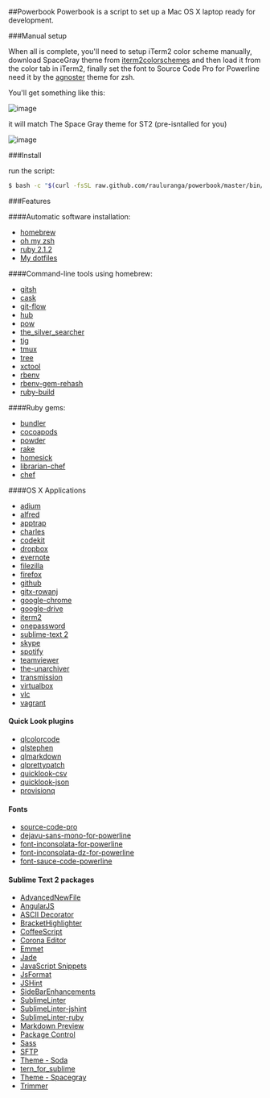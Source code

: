 ##Powerbook
Powerbook is a script to set up a Mac OS X laptop ready for development.

###Manual setup

When all is complete, you'll need to setup iTerm2 color scheme manually, download SpaceGray theme from [iterm2colorschemes](http://iterm2colorschemes.com/) and then load it from the color tab in iTerm2, finally set the font to Source Code Pro for Powerline need it by the [agnoster](https://gist.github.com/agnoster/3712874) theme for zsh.

You'll get something like this:

![image](http://f.cl.ly/items/160A0W1u2D0K1A3E3y0G/iTerm2.png)


it will match The Space Gray theme for ST2 (pre-isntalled for you)

![image](http://f.cl.ly/items/2D2Q1Q0A3l2G0M3R0M0g/spacegray.png)

###Install

run the script:

```bash
$ bash -c "$(curl -fsSL raw.github.com/rauluranga/powerbook/master/bin/install)"
```

###Features

####Automatic software installation:   

- [homebrew](http://brew.sh/)
- [oh my zsh](https://github.com/robbyrussell/oh-my-zsh)
- [ruby 2.1.2](https://www.ruby-lang.org/en/)
- [My dotfiles](https://github.com/rauluranga/dotfiles)

####Command-line tools using homebrew:   

- [gitsh](https://github.com/thoughtbot/gitsh)
- [cask](https://github.com/caskroom/homebrew-cask)
- [git-flow](https://github.com/nvie/gitflow)
- [hub](https://github.com/github/hub)
- [pow](http://pow.cx/)
- [the_silver_searcher](https://github.com/ggreer/the_silver_searcher)
- [tig](https://github.com/jonas/tig)
- [tmux](http://tmux.sourceforge.net/)
- [tree](http://mama.indstate.edu/users/ice/tree/)
- [xctool](https://github.com/facebook/xctool)
- [rbenv](https://github.com/sstephenson/rbenv)
- [rbenv-gem-rehash](https://github.com/sstephenson/rbenv-gem-rehash)
- [ruby-build](https://github.com/sstephenson/ruby-build)

####Ruby gems:   

- [bundler](http://bundler.io/)
- [cocoapods](http://cocoapods.org/)
- [powder](https://github.com/Rodreegez/powder)
- [rake](https://github.com/jimweirich/rake)
- [homesick](https://github.com/technicalpickles/homesick)
- [librarian-chef](https://github.com/applicationsonline/librarian-chef)
- [chef](https://github.com/opscode/chef/)

####OS X Applications

- [adium](https://www.adium.im/)
- [alfred](http://www.alfredapp.com/)
- [apptrap](http://onnati.net/apptrap/)
- [charles](http://www.charlesproxy.com/)
- [codekit](https://incident57.com/codekit/)
- [dropbox](https://www.dropbox.com/)
- [evernote](https://evernote.com/)
- [filezilla](https://filezilla-project.org/)
- [firefox](http://www.mozilla.org/en-US/firefox/new/)
- [github](https://mac.github.com/)
- [gitx-rowanj](http://rowanj.github.io/gitx/)
- [google-chrome](https://www.google.com/intl/en/chrome/browser/)
- [google-drive](https://drive.google.com/)
- [iterm2](http://www.iterm2.com/)
- [onepassword](https://agilebits.com/onepassword)
- [sublime-text 2](http://www.sublimetext.com/2)
- [skype](http://www.skype.com/en/)
- [spotify](https://www.spotify.com/)
- [teamviewer](http://www.teamviewer.com/en/index.aspx)
- [the-unarchiver](http://wakaba.c3.cx/s/apps/unarchiver)
- [transmission](https://www.transmissionbt.com/)
- [virtualbox](https://www.virtualbox.org/)
- [vlc](http://www.videolan.org/vlc/index.html)
- [vagrant](http://www.vagrantup.com/)

#### Quick Look plugins

- [qlcolorcode](https://code.google.com/p/qlcolorcode/)
- [qlstephen](https://github.com/whomwah/qlstephen)
- [qlmarkdown](https://github.com/toland/qlmarkdown)
- [qlprettypatch](https://github.com/atnan/QLPrettyPatch)
- [quicklook-csv](https://github.com/p2/quicklook-csv)
- [quicklook-json](http://www.sagtau.com/quicklookjson.html) 
- [provisionq](https://github.com/ealeksandrov/ProvisionQL)

#### Fonts

- [source-code-pro](http://blog.typekit.com/2012/09/24/source-code-pro/)
- [dejavu-sans-mono-for-powerline](https://github.com/Lokaltog/powerline-fonts/tree/master/DejaVuSansMono)
- [font-inconsolata-for-powerline](https://github.com/Lokaltog/powerline-fonts/tree/master/Inconsolata)
- [font-inconsolata-dz-for-powerline](https://github.com/Lokaltog/powerline-fonts/tree/master/InconsolataDz)
- [font-sauce-code-powerline](https://github.com/Lokaltog/powerline-fonts/tree/master/SourceCodePro)

#### Sublime Text 2 packages

- [AdvancedNewFile](https://github.com/skuroda/Sublime-AdvancedNewFile)
- [AngularJS](https://github.com/angular-ui/AngularJS-sublime-package)
- [ASCII Decorator](https://github.com/viisual/ASCII-Decorator)
- [BracketHighlighter](http://montesjmm.com/2012/09/19/sublime-text-2-bracket-highlighter/)
- [CoffeeScript](https://github.com/Xavura/CoffeeScript-Sublime-Plugin)
- [Corona Editor](https://github.com/coronalabs/CoronaSDK-SublimeText)
- [Emmet](https://github.com/sergeche/emmet-sublime)
- [Jade](https://github.com/davidrios/jade-tmbundle)
- [JavaScript Snippets](https://github.com/jprichardson/sublime-js-snippets)
- [JsFormat](https://github.com/jdc0589/JsFormat)
- [JSHint](https://github.com/uipoet/sublime-jshint)
- [SideBarEnhancements](https://github.com/titoBouzout/SideBarEnhancements)
- [SublimeLinter](https://github.com/SublimeLinter/SublimeLinter-for-ST2)
- [SublimeLinter-jshint](https://github.com/SublimeLinter/SublimeLinter-jshint)
- [SublimeLinter-ruby](https://github.com/SublimeLinter/SublimeLinter-ruby)
- [Markdown Preview](https://github.com/revolunet/sublimetext-markdown-preview)
- [Package Control](https://sublime.wbond.net/)
- [Sass](https://github.com/nathos/sass-textmate-bundle)
- [SFTP](http://wbond.net/sublime_packages/sftp)
- [Theme - Soda](https://github.com/buymeasoda/soda-theme/)
- [tern_for_sublime](https://github.com/marijnh/tern_for_sublime)
- [Theme - Spacegray](https://github.com/kkga/spacegray)
- [Trimmer](https://github.com/jonlabelle/Trimmer)



